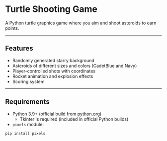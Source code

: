 # Turtle Shooting Game

A Python turtle graphics game where you aim and shoot asteroids to earn points.  

---

## Features
- Randomly generated starry background
- Asteroids of different sizes and colors (CadetBlue and Navy)
- Player-controlled shots with coordinates
- Rocket animation and explosion effects
- Scoring system

---

## Requirements
- Python 3.9+ (official build from [python.org](https://www.python.org/downloads/))
  - Tkinter is required (included in official Python builds)
- `pixels` module:  
```bash
pip install pixels